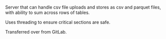 Server that can handle csv file uploads and stores as csv and parquet files, with ability to sum across rows of tables.

Uses threading to ensure critical sections are safe.

Transferred over from GitLab.
